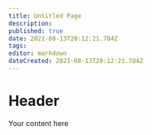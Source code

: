 ```yaml
---
title: Untitled Page
description: 
published: true
date: 2021-08-13T20:12:21.784Z
tags: 
editor: markdown
dateCreated: 2021-08-13T20:12:21.784Z
---
```


# Header
Your content here